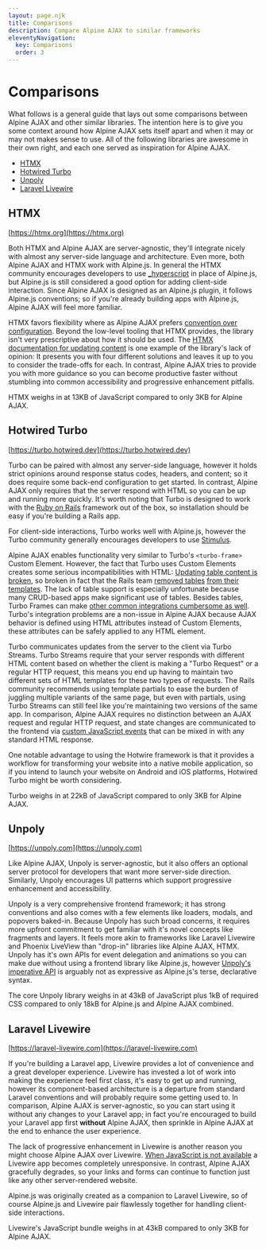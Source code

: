 ```yaml
---
layout: page.njk
title: Comparisons
description: Compare Alpine AJAX to similar frameworks
eleventyNavigation:
  key: Comparisons
  order: 3
---
```


# Comparisons

What follows is a general guide that lays out some comparisons between Alpine AJAX and other similar libraries. The intention here is to give you some context around how Alpine AJAX sets itself apart and when it may or may not makes sense to use. All of the following libraries are awesome in their own right, and each one served as inspiration for Alpine AJAX.

* [HTMX](#htmx)
* [Hotwired Turbo](#hotwired-turbo)
* [Unpoly](#unpoly)
* [Laravel Livewire](#laravel-livewire)

## HTMX

[https://htmx.org](https://htmx.org)

Both HTMX and Alpine AJAX are server-agnostic, they'll integrate nicely with almost any server-side language and architecture. Even more, both Alpine AJAX and HTMX work with Alpine.js. In general the HTMX community encourages developers to use [_hyperscript](https://hyperscript.org/) in place of Alpine.js, but Alpine.js is still considered a good option for adding client-side interaction. Since Alpine AJAX is designed as an Alpine.js plugin, it follows Alpine.js conventions; so if you're already building apps with Alpine.js, Alpine AJAX will feel more familiar.

HTMX favors flexibility where as Alpine AJAX prefers [convention over configuration](https://en.wikipedia.org/wiki/Convention_over_configuration). Beyond the low-level tooling that HTMX provides, the library isn't very prescriptive about how it should be used. The [HTMX documentation for updating content](https://htmx.org/examples/update-other-content/) is one example of the library's lack of opinion: It presents you with four different solutions and leaves it up to you to consider the trade-offs for each. In contrast, Alpine AJAX tries to provide you with more guidance so you can become productive faster without stumbling into common accessibility and progressive enhancement pitfalls.

HTMX weighs in at 13KB of JavaScript compared to only 3KB for Alpine AJAX.

## Hotwired Turbo

[https://turbo.hotwired.dev](https://turbo.hotwired.dev)

Turbo can be paired with almost any server-side language, however it holds strict opinions around response status codes, headers, and content; so it does require some back-end configuration to get started. In contrast, Alpine AJAX only requires that the server respond with HTML so you can be up and running more quickly. It's worth noting that Turbo is designed to work with the [Ruby on Rails](https://rubyonrails.org/) framework out of the box, so installation should be easy if you're building a Rails app.

For client-side interactions, Turbo works well with Alpine.js, however the Turbo community generally encourages developers to use [Stimulus](https://stimulus.hotwired.dev/).

Alpine AJAX enables functionality very similar to Turbo's `<turbo-frame>` Custom Element. However, the fact that Turbo uses Custom Elements creates some serious incompatibilities with HTML: [Updating table content is broken](https://github.com/hotwired/turbo/issues/48), so broken in fact that the Rails team [removed tables](https://github.com/hotwired/turbo/issues/48#issuecomment-1014695187) [from their templates](https://discuss.rubyonrails.org/t/back-again-after-a-long-time-rails-7-scaffolds-table-view/80967/2). The lack of table support is especially unfortunate because many CRUD-based apps make significant use of tables. Besides tables, Turbo Frames can make [other common integrations cumbersome as well](https://github.com/hotwired/turbo/pull/131#discussion_r731924782). Turbo's integration problems are a non-issue in Alpine AJAX because AJAX behavior is defined using HTML attributes instead of Custom Elements, these attributes can be safely applied to any HTML element.

Turbo communicates updates from the server to the client via Turbo Streams. Turbo Streams require that your server responds with different HTML content based on whether the client is making a "Turbo Request" or a regular HTTP request, this means you end up having to maintain two different sets of HTML templates for these two types of requests. The Rails community recommends using template partials to ease the burden of juggling multiple variants of the same page, but even with partials, using Turbo Streams can still feel like you're maintaining two versions of the same app. In comparison, Alpine AJAX requires no distinction between an AJAX request and regular HTTP request, and state changes are communicated to the frontend via [custom JavaScript events](/reference/#server-events) that can be mixed in with any standard HTML response.

One notable advantage to using the Hotwire framework is that it provides a workflow for transforming your website into a native mobile application, so if you intend to launch your website on Android and iOS platforms, Hotwired Turbo might be worth considering.

Turbo weighs in at 22kB of JavaScript compared to only 3KB for Alpine AJAX.

## Unpoly

[https://unpoly.com](https://unpoly.com)

Like Alpine AJAX, Unpoly is server-agnostic, but it also offers an optional server protocol for developers that want more server-side direction. Similarly, Unpoly encourages UI patterns which support progressive enhancement and accessibility.

Unpoly is a very comprehensive frontend framework; it has strong conventions and also comes with a few elements like loaders, modals, and popovers baked-in. Because Unpoly has such broad concerns, it requires more upfront commitment to get familiar with it's novel concepts like fragments and layers. It feels more akin to frameworks like Laravel Livewire and Phoenix LiveView than "drop-in" libraries like Alpine AJAX, HTMX. Unpoly has it's own APIs for event delegation and animations so you can make due without using a frontend library like Alpine.js, however [Unpoly's imperative API](https://unpoly.com/up.element) is arguably not as expressive as Alpine.js's terse, declarative syntax.

The core Unpoly library weighs in at 43kB of JavaScript plus 1kB of required CSS compared to only 18kB for Alpine.js and Alpine AJAX combined.

## Laravel Livewire

[https://laravel-livewire.com](https://laravel-livewire.com)

If you're building a Laravel app, Livewire provides a lot of convenience and a great developer experience. Livewire has invested a lot of work into making the experience feel first class, it's easy to get up and running, however its component-based architecture is a departure from standard Laravel conventions and will probably require some getting used to. In comparison, Alpine AJAX is server-agnostic, so you can start using it without any changes to your Laravel app; in fact you're encouraged to build your Laravel app first **without** Alpine AJAX, then sprinkle in Alpine AJAX at the end to enhance the user experience.

The lack of progressive enhancement in Livewire is another reason you might choose Alpine AJAX over Livewire. [When JavaScript is not available](https://www.kryogenix.org/code/browser/everyonehasjs.html) a Livewire app becomes completely unresponsive. In contrast, Alpine AJAX gracefully degrades, so your links and forms can continue to function just like any other server-rendered website.

Alpine.js was originally created as a companion to Laravel Livewire, so of course Alpine.js and Livewire pair flawlessly together for handling client-side interactions.

Livewire's JavaScript bundle weighs in at 43kB compared to only 3KB for Alpine AJAX.
